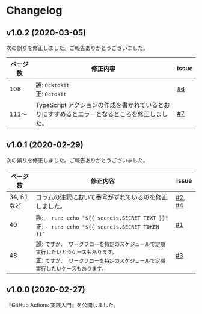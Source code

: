# Changelog

## v1.0.2 (2020-03-05)

次の誤りを修正しました。ご報告ありがとうございました。

| ページ数 | 修正内容 | issue |
| --- | --- | --- |
| 108 | 誤: `Ocktokit`<br />正: `Octokit` | [#6](https://github.com/github-actions-up-and-running/contact/issues/6) |
| 111〜 | TypeScript アクションの作成を書かれているとおりにすすめるとエラーとなるところを修正しました。 | [#7](https://github.com/github-actions-up-and-running/contact/issues/7) |

## v1.0.1 (2020-02-29)

次の誤りを修正しました。ご報告ありがとうございました。

| ページ数 | 修正内容 | issue |
| --- | --- | --- |
| 34, 61 など | コラムの注釈において番号がずれているのを修正しました。 | [#2](https://github.com/github-actions-up-and-running/contact/issues/2), [#4](https://github.com/github-actions-up-and-running/contact/issues/4) |
| 40 | 誤: ```- run: echo "${{ secrets.SECRET_TEXT }}"```<br />正: ```- run: echo "${{ secrets.SECRET_TOKEN }}"``` | [#1](https://github.com/github-actions-up-and-running/contact/issues/1) |
| 48 | 誤: ```ですが、 ワークフローを特定のスケジュールで定期実行したいとうケースもあります。```<br />正: ```ですが、 ワークフローを特定のスケジュールで定期実行したいケースもあります。``` | [#3](https://github.com/github-actions-up-and-running/contact/issues/3) |

## v1.0.0 (2020-02-27)

『GitHub Actions 実践入門』を公開しました。
